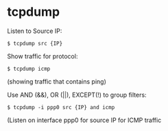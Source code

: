 # tcpdump

Listen to Source IP:

```text
$ tcpdump src {IP}
```

Show traffic for protocol:

```text
$ tcpdump icmp
```

\(showing traffic that contains ping\)

Use AND \(&&\), OR \(\|\|\), EXCEPT\(!\) to group filters:

```text
$ tcpdump -i ppp0 src {IP} and icmp
```

\(Listen on interface ppp0 for source IP for ICMP traffic


